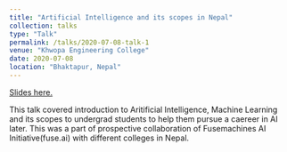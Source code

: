 ```yaml
---
title: "Artificial Intelligence and its scopes in Nepal"
collection: talks
type: "Talk"
permalink: /talks/2020-07-08-talk-1
venue: "Khwopa Engineering College"
date: 2020-07-08
location: "Bhaktapur, Nepal"
---
```


[Slides here.](https://docs.google.com/presentation/d/18vgcbXFNfOaC0S9SohCviLT2kmxoJPuCmRFJ-uJgmhc/edit?usp=sharing)

This talk covered introduction to Aritificial Intelligence, Machine Learning and its scopes to undergrad students to help them pursue a caereer in AI later. This was a part of prospective collaboration of Fusemachines AI Initiative(fuse.ai) with different colleges in Nepal. 
